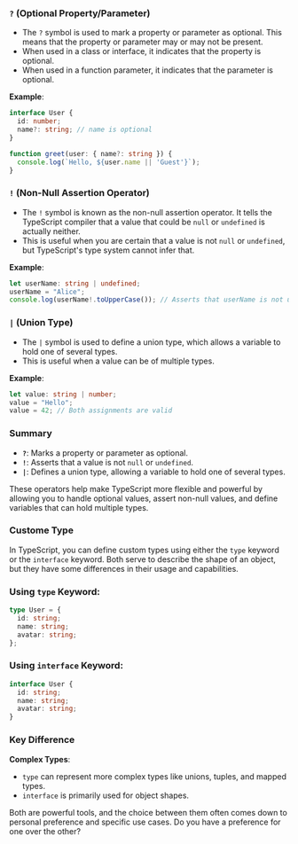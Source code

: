 ### `?` (Optional Property/Parameter)
- The `?` symbol is used to mark a property or parameter as optional. This means that the property or parameter may or may not be present.
- When used in a class or interface, it indicates that the property is optional.
- When used in a function parameter, it indicates that the parameter is optional.

**Example**:
```typescript
interface User {
  id: number;
  name?: string; // name is optional
}

function greet(user: { name?: string }) {
  console.log(`Hello, ${user.name || 'Guest'}`);
}
```

### `!` (Non-Null Assertion Operator)
- The `!` symbol is known as the non-null assertion operator. It tells the TypeScript compiler that a value that could be `null` or `undefined` is actually neither.
- This is useful when you are certain that a value is not `null` or `undefined`, but TypeScript's type system cannot infer that.

**Example**:
```typescript
let userName: string | undefined;
userName = "Alice";
console.log(userName!.toUpperCase()); // Asserts that userName is not undefined
```

### `|` (Union Type)
- The `|` symbol is used to define a union type, which allows a variable to hold one of several types.
- This is useful when a value can be of multiple types.

**Example**:
```typescript
let value: string | number;
value = "Hello";
value = 42; // Both assignments are valid
```

### Summary
- **`?`**: Marks a property or parameter as optional.
- **`!`**: Asserts that a value is not `null` or `undefined`.
- **`|`**: Defines a union type, allowing a variable to hold one of several types.

These operators help make TypeScript more flexible and powerful by allowing you to handle optional values, assert non-null values, and define variables that can hold multiple types.


###  Custome Type 
In TypeScript, you can define custom types using either the `type` keyword or the `interface` keyword. Both serve to describe the shape of an object, but they have some differences in their usage and capabilities.

### Using `type` Keyword:
```typescript
type User = {
  id: string;
  name: string;
  avatar: string;
};
```

### Using `interface` Keyword:
```typescript
interface User {
  id: string;
  name: string;
  avatar: string;
}
```

### Key Difference
**Complex Types**:
   - `type` can represent more complex types like unions, tuples, and mapped types.
   - `interface` is primarily used for object shapes.

Both are powerful tools, and the choice between them often comes down to personal preference and specific use cases. Do you have a preference for one over the other?
